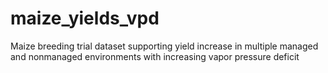 # maize_yields_vpd
Maize breeding trial dataset supporting yield increase in multiple managed and nonmanaged environments with increasing vapor pressure deficit
